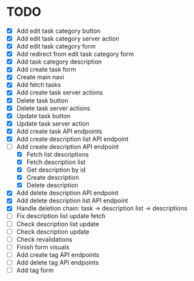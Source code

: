 # TODO

- [x] Add edit task category button
- [x] Add edit task category server action
- [x] Add edit task category form
- [x] Add redirect from edit task category form
- [x] Add task category description
- [x] Add create task form
- [x] Create main navi
- [x] Add fetch tasks
- [x] Add create task server actions
- [x] Delete task button
- [x] Delete task server actions
- [x] Update task button
- [x] Update task server action
- [x] Add create task API endpoints
- [x] Add create description list API endpoint
- [ ] Add create description API endpoint
  - [x] Fetch list descriptions
  - [x] Fetch description list
  - [x] Get description by id
  - [x] Create description
  - [x] Delete description
- [x] Add delete description API endpoint
- [x] Add delete description list API endpoint
- [x] Handle deletion chain: task -> description list -> descriptions
- [ ] Fix description list update fetch
- [ ] Check description list update
- [ ] Check description update
- [ ] Check revalidations
- [ ] Finish form visuals
- [ ] Add create tag API endpoints
- [ ] Add delete tag API endpoints
- [ ] Add tag form
